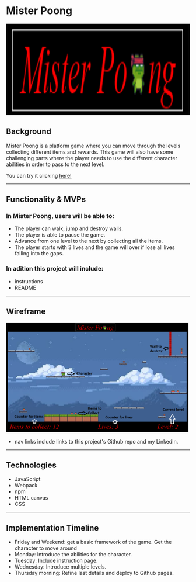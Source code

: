# Mister Poong

<!-- ![My Image](Mister_Poong.png) -->
<img src="Mister_Poong.png" width="600" height="250"></img>

## Background

Mister Poong is a platform game where you can move through the levels collecting 
different items and rewards.
This game will also have some challenging parts where the player needs to use the different character abilities 
in order to pass to the next level.

You can try it clicking [here!](https://zabala9.github.io/Mister-Poong/)

------------------------------------------------------------------------------------------------------------------------

## Functionality & MVPs

### In Mister Poong, users will be able to:
- The player can walk, jump and destroy walls.
- The player is able to pause the game.
- Advance from one level to the next by collecting all the items.
- The player starts with 3 lives and the game will over if lose all lives falling into the gaps.

### In adition this project will include:
- instructions
- README

------------------------------------------------------------------------------------------------------------------------

## Wireframe

<img src="Wireframe.png" width="500" height="300"></img>

- nav links include links to this project's Github repo and my LinkedIn.

-------------------------------------------------------------------------------------------------------------------------

## Technologies
- JavaScript
- Webpack
- npm
- HTML canvas
- CSS

-------------------------------------------------------------------------------------------------------------------------

## Implementation Timeline

- Friday and Weekend: get a basic framework of the game. Get the character to move around
- Monday: Introduce the abilities for the character.
- Tuesday: Include instruction page.
- Wednesday: Introduce multiple levels.
- Thursday morning: Refine last details and deploy to Github pages.

